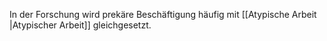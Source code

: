 In der Forschung wird prekäre Beschäftigung häufig mit [[Atypische Arbeit |Atypischer Arbeit]] gleichgesetzt.